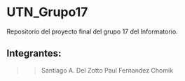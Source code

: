 # UTN_Grupo17
Repositorio del proyecto final del grupo 17 del Informatorio.
## Integrantes:
>> Santiago A. Del Zotto 
>> Paul Fernandez Chomik
